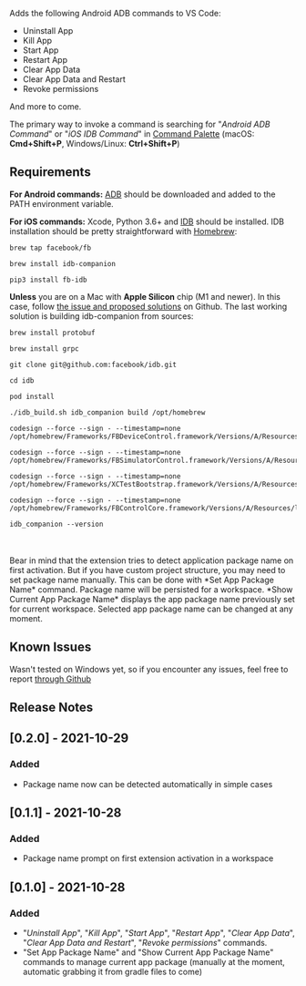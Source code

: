 Adds the following Android ADB commands to VS Code:
- Uninstall App
- Kill App
- Start App
- Restart App
- Clear App Data
- Clear App Data and Restart
- Revoke permissions

And more to come.

The primary way to invoke a command is searching for "*Android ADB Command*" or "*iOS IDB Command*" in [Command Palette](https://code.visualstudio.com/docs/getstarted/userinterface#_command-palette) (macOS: **Cmd+Shift+P**, Windows/Linux: **Ctrl+Shift+P**)

## Requirements

**For Android commands:** [ADB](https://developer.android.com/studio/command-line/adb) should be downloaded and added to the PATH environment variable.

**For iOS commands:** Xcode, Python 3.6+ and [IDB](https://fbidb.io/docs/installation) should be installed. 
IDB installation should be pretty straightforward with [Homebrew](https://brew.sh/):

```
brew tap facebook/fb

brew install idb-companion

pip3 install fb-idb
```
**Unless** you are on a Mac with **Apple Silicon** chip (M1 and newer). In this case, follow [the issue and proposed solutions](https://github.com/facebook/idb/issues/649#issuecomment-939971092) on Github.
The last working solution is building idb-companion from sources:
```
brew install protobuf 

brew install grpc

git clone git@github.com:facebook/idb.git

cd idb

pod install

./idb_build.sh idb_companion build /opt/homebrew

codesign --force --sign - --timestamp=none /opt/homebrew/Frameworks/FBDeviceControl.framework/Versions/A/Resources/libShimulator.dylib

codesign --force --sign - --timestamp=none /opt/homebrew/Frameworks/FBSimulatorControl.framework/Versions/A/Resources/libShimulator.dylib

codesign --force --sign - --timestamp=none /opt/homebrew/Frameworks/XCTestBootstrap.framework/Versions/A/Resources/libShimulator.dylib

codesign --force --sign - --timestamp=none /opt/homebrew/Frameworks/FBControlCore.framework/Versions/A/Resources/libShimulator.dylib

idb_companion --version
```
</br>
</br>
Bear in mind that the extension tries to detect application package name on first activation. But if you have custom project structure, you may need to set package name manually. This can be done with *Set App Package Name* command. Package name will be persisted for a workspace. *Show Current App Package Name* displays the app package name previously set for current workspace. Selected app package name can be changed at any moment.

## Known Issues

Wasn't tested on Windows yet, so if you encounter any issues, feel free to report [through Github](https://github.com/Bringoff/adb-command-launcher-vs-code/issues)

## Release Notes

## [0.2.0] - 2021-10-29
### Added
- Package name now can be detected automatically in simple cases

## [0.1.1] - 2021-10-28
### Added
- Package name prompt on first extension activation in a workspace

## [0.1.0] - 2021-10-28
### Added
- "*Uninstall App*", "*Kill App*", "*Start App*", "*Restart App*", "*Clear App Data*", "*Clear App Data and Restart*", "*Revoke permissions*" commands.
- "Set App Package Name" and "Show Current App Package Name" commands to manage current app package (manually at the moment, automatic grabbing it from gradle files to come)
